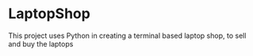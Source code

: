 # LaptopShop
This project uses Python in creating a terminal based laptop shop, to sell and buy the laptops
